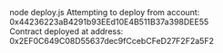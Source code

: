 <div id="termynal" data-termynal>
  <span data-ty="input"><span class="file-path"></span>node deploy.js</span>
  <span data-ty>Attempting to deploy from account: 0x44236223aB4291b93EEd10E4B511B37a398DEE55
    <br> Contract deployed at address: 0x2EF0C649C08D55637dec9fCcebCFeD27F2F2a5F2
  </span>
</div>
